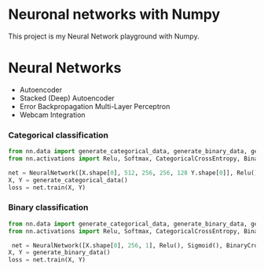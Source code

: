 # Neuronal networks with Numpy 

This project is my Neural Network playground with Numpy.

# Neural Networks
- Autoencoder
- Stacked (Deep) Autoencoder
- Error Backpropagation Multi-Layer Perceptron
- Webcam Integration

### Categorical classification

```python
from nn.data import generate_categorical_data, generate_binary_data, generate_data
from nn.activations import Relu, Softmax, CategoricalCrossEntropy, BinaryCrossEntropy, Sigmoid

net = NeuralNetwork([X.shape[0], 512, 256, 256, 128 Y.shape[0]], Relu(), Softmax(), CategoricalCrossEntropy())
X, Y = generate_categorical_data()
loss = net.train(X, Y)
```

### Binary classification

```python
from nn.data import generate_categorical_data, generate_binary_data, generate_data
from nn.activations import Relu, Softmax, CategoricalCrossEntropy, BinaryCrossEntropy, Sigmoid

 net = NeuralNetwork([X.shape[0], 256, 1], Relu(), Sigmoid(), BinaryCrossEntropy())
X, Y = generate_binary_data()
loss = net.train(X, Y)
```
